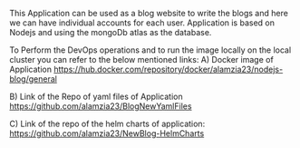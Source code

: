 This Application can be used as a blog website to write the blogs and here we can have individual accounts for each user. Application is based on Nodejs and using the mongoDb atlas as the database.

To Perform the DevOps operations and to run the image locally on the local cluster you can refer to the below mentioned links:
A) Docker image of Application
   https://hub.docker.com/repository/docker/alamzia23/nodejs-blog/general

B) Link of the Repo of yaml files of Application
   https://github.com/alamzia23/BlogNewYamlFiles

C) Link of the repo of the  helm charts of application:
   https://github.com/alamzia23/NewBlog-HelmCharts








